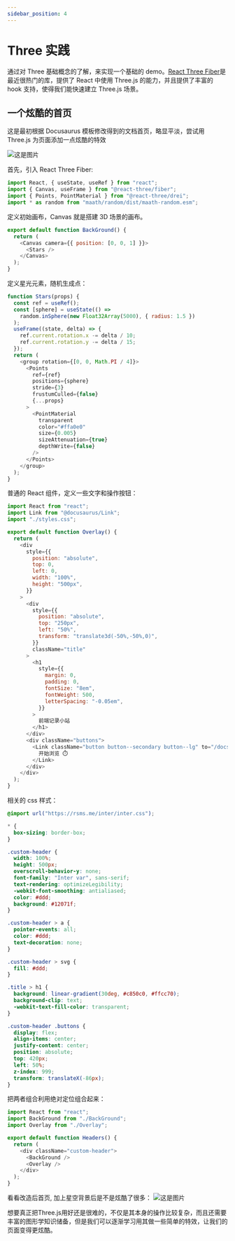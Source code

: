 ```yaml
---
sidebar_position: 4
---
```


# Three 实践

通过对 Three 基础概念的了解，来实现一个基础的 demo。[React Three Fiber](https://docs.pmnd.rs/react-three-fiber/getting-started/introduction)是最近很热门的库，提供了 React 中使用 Three.js 的能力，并且提供了丰富的 hook 支持，使得我们能快速建立 Three.js 场景。

## 一个炫酷的首页

这是最初根据 Docusaurus 模板修改得到的文档首页，略显平淡，尝试用 Three.js 为页面添加一点炫酷的特效

![这是图片](/img/web.png "Magic Gardens")

首先，引入 React Three Fiber:

```javascript
import React, { useState, useRef } from "react";
import { Canvas, useFrame } from "@react-three/fiber";
import { Points, PointMaterial } from "@react-three/drei";
import * as random from "maath/random/dist/maath-random.esm";
```

定义初始画布，Canvas 就是搭建 3D 场景的画布。

```javascript
export default function BackGround() {
  return (
    <Canvas camera={{ position: [0, 0, 1] }}>
      <Stars />
    </Canvas>
  );
}
```

定义星光元素，随机生成点：

```javascript
function Stars(props) {
  const ref = useRef();
  const [sphere] = useState(() =>
    random.inSphere(new Float32Array(5000), { radius: 1.5 })
  );
  useFrame((state, delta) => {
    ref.current.rotation.x -= delta / 10;
    ref.current.rotation.y -= delta / 15;
  });
  return (
    <group rotation={[0, 0, Math.PI / 4]}>
      <Points
        ref={ref}
        positions={sphere}
        stride={3}
        frustumCulled={false}
        {...props}
      >
        <PointMaterial
          transparent
          color="#ffa0e0"
          size={0.005}
          sizeAttenuation={true}
          depthWrite={false}
        />
      </Points>
    </group>
  );
}
```

普通的 React 组件，定义一些文字和操作按钮：

```javascript
import React from "react";
import Link from "@docusaurus/Link";
import "./styles.css";

export default function Overlay() {
  return (
    <div
      style={{
        position: "absolute",
        top: 0,
        left: 0,
        width: "100%",
        height: "500px",
      }}
    >
      <div
        style={{
          position: "absolute",
          top: "250px",
          left: "50%",
          transform: "translate3d(-50%,-50%,0)",
        }}
        className="title"
      >
        <h1
          style={{
            margin: 0,
            padding: 0,
            fontSize: "8em",
            fontWeight: 500,
            letterSpacing: "-0.05em",
          }}
        >
          前端记录小站
        </h1>
      </div>
      <div className="buttons">
        <Link className="button button--secondary button--lg" to="/docs/intro">
          开始浏览 ⏱️
        </Link>
      </div>
    </div>
  );
}
```

相关的 css 样式：

```css
@import url("https://rsms.me/inter/inter.css");

* {
  box-sizing: border-box;
}

.custom-header {
  width: 100%;
  height: 500px;
  overscroll-behavior-y: none;
  font-family: "Inter var", sans-serif;
  text-rendering: optimizeLegibility;
  -webkit-font-smoothing: antialiased;
  color: #ddd;
  background: #12071f;
}

.custom-header > a {
  pointer-events: all;
  color: #ddd;
  text-decoration: none;
}

.custom-header > svg {
  fill: #ddd;
}

.title > h1 {
  background: linear-gradient(30deg, #c850c0, #ffcc70);
  background-clip: text;
  -webkit-text-fill-color: transparent;
}

.custom-header .buttons {
  display: flex;
  align-items: center;
  justify-content: center;
  position: absolute;
  top: 420px;
  left: 50%;
  z-index: 999;
  transform: translateX(-86px);
}
```

把两者组合利用绝对定位组合起来：

```javascript
import React from "react";
import BackGround from "./BackGround";
import Overlay from "./Overlay";

export default function Headers() {
  return (
    <div className="custom-header">
      <BackGround />
      <Overlay />
    </div>
  );
}
```

看看改造后首页, 加上星空背景后是不是炫酷了很多：
![这是图片](/img/video.gif "Magic Gardens")

想要真正把Three.js用好还是很难的，不仅是其本身的操作比较复杂，而且还需要丰富的图形学知识储备，但是我们可以逐渐学习用其做一些简单的特效，让我们的页面变得更炫酷。

